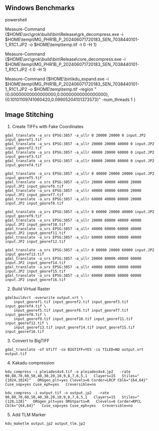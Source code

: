 
## Windows Benchmarks

powershell

Measure-Command {$HOME\src\grok\build\bin\Release\grk_decompress.exe -i $HOME\temp\IMG_PHR1B_P_202406071720183_SEN_7038440101-1_R1C1.JP2 -o $HOME\temp\temp.tif -t 0 -H 1}

Measure-Command {$HOME\src\grok\build\bin\Release\core_decompress.exe -i $HOME\temp\IMG_PHR1B_P_202406071720183_SEN_7038440101-1_R1C1.JP2 -t 0 -H 1}

Measure-Command {$HOME\bin\kdu_expand.exe -i $HOME\temp\IMG_PHR1B_P_202406071720183_SEN_7038440101-1_R1C1.JP2 -o $HOME\temp\temp.tif -region "{0.00000000000000000,0.00000000000000000},{0.10101109741060420,0.09905204101373573}" -num_threads 1 }

## Image Stitching

1. Create TIFFs with Fake Coordinates


```
gdal_translate -a_srs EPSG:3857 -a_ullr 0 20000 20000 0 input.JP2 input_georef1.tif
gdal_translate -a_srs EPSG:3857 -a_ullr 20000 20000 40000 0 input.JP2 input_georef2.tif
gdal_translate -a_srs EPSG:3857 -a_ullr 40000 20000 60000 0 input.JP2 input_georef3.tif
gdal_translate -a_srs EPSG:3857 -a_ullr 60000 20000 80000 0 input.JP2 input_georef4.tif

gdal_translate -a_srs EPSG:3857 -a_ullr 0 40000 20000 20000 input.JP2 input_georef5.tif
gdal_translate -a_srs EPSG:3857 -a_ullr 20000 40000 40000 20000 input.JP2 input_georef6.tif
gdal_translate -a_srs EPSG:3857 -a_ullr 40000 40000 60000 20000 input.JP2 input_georef7.tif
gdal_translate -a_srs EPSG:3857 -a_ullr 60000 40000 80000 20000 input.JP2 input_georef8.tif

gdal_translate -a_srs EPSG:3857 -a_ullr 0 60000 20000 40000 input.JP2 input_georef9.tif
gdal_translate -a_srs EPSG:3857 -a_ullr 20000 60000 40000 40000 input.JP2 input_georef10.tif
gdal_translate -a_srs EPSG:3857 -a_ullr 40000 60000 60000 40000 input.JP2 input_georef11.tif
gdal_translate -a_srs EPSG:3857 -a_ullr 60000 60000 80000 40000 input.JP2 input_georef12.tif

gdal_translate -a_srs EPSG:3857 -a_ullr 0 80000 20000 60000 input.JP2 input_georef13.tif
gdal_translate -a_srs EPSG:3857 -a_ullr 20000 80000 40000 60000 input.JP2 input_georef14.tif
gdal_translate -a_srs EPSG:3857 -a_ullr 40000 80000 60000 60000 input.JP2 input_georef15.tif
gdal_translate -a_srs EPSG:3857 -a_ullr 60000 80000 80000 60000 input.JP2 input_georef16.tif
```

2. Build Virtual Raster

```
gdalbuildvrt -overwrite output.vrt \
    input_georef1.tif input_georef2.tif input_georef3.tif input_georef4.tif \
    input_georef5.tif input_georef6.tif input_georef7.tif input_georef8.tif \
    input_georef9.tif input_georef10.tif input_georef11.tif input_georef12.tif \
    input_georef13.tif input_georef14.tif input_georef15.tif input_georef16.tif

```

3. Convert to BigTIFF

```
gdal_translate -of GTiff -co BIGTIFF=YES -co TILED=NO output.vrt output.tif
```

4. Kakadu compression

```
kdu_compress -i pleiades4x4.tif -o pleiades4x4.jp2   -rate 90,80,70,60,50,40,30,20,10,9,8,7,6,5,1   Clayers=15   Stiles="{1024,1024}"   ORGgen_plt=yes Clevels=6 Corder=LRCP Cblk="{64,64}"   Cuse_sop=yes Cuse_eph=yes   Creversible=no
```

```
kdu_compress -i output.tif -o output.jp2   -rate 90,80,70,60,50,40,30,20,10,9,8,7,6,5,1   Clayers=15   Stiles="{128,128}"   ORGgen_plt=yes ORGtparts=R   Clevels=6 Corder=RPCL   Cblk="{64,64}"   Cuse_sop=yes Cuse_eph=yes   Creversible=no
```

5. Add TLM Marker

```
kdu_maketlm output.jp2 output_tlm.jp2
```
